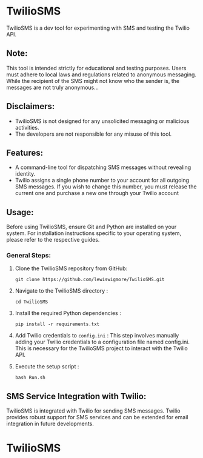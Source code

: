 # TwilioSMS

TwilioSMS is a dev tool for experimenting with SMS and testing the Twilio API. 

## Note:
This tool is intended strictly for educational and testing purposes. Users must adhere to local laws and regulations related to anonymous messaging. While the recipient of the SMS might not know who the sender is, the messages are not truly anonymous...

## Disclaimers:
- TwilioSMS is not designed for any unsolicited messaging or malicious activities.
- The developers are not responsible for any misuse of this tool.

## Features:
- A command-line tool for dispatching SMS messages without revealing identity.
- Twilio assigns a single phone number to your account for all outgoing SMS messages. If you wish to change this number, you must release the current one and purchase a new one through your Twilio account

## Usage:
Before using TwilioSMS, ensure Git and Python are installed on your system. For installation instructions specific to your operating system, please refer to the respective guides.

### General Steps:
1. Clone the TwilioSMS repository from GitHub:
   ```
   git clone https://github.com/lewiswigmore/TwilioSMS.git
   ```
2. Navigate to the TwilioSMS directory :
   ```
   cd TwilioSMS
   ```
3. Install the required Python dependencies :
   ```
   pip install -r requirements.txt
   ```
4. Add Twilio credentials to `config.ini` : This step involves manually adding your Twilio credentials to a configuration file named config.ini. This is necessary for the TwilioSMS project to interact with the Twilio API.

5. Execute the setup script :
   ```
   bash Run.sh
   ```


## SMS Service Integration with Twilio:
TwilioSMS is integrated with Twilio for sending SMS messages. Twilio provides robust support for SMS services and can be extended for email integration in future developments.
# TwilioSMS
